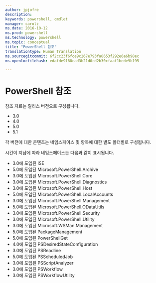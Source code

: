 ```yaml
---
author: jpjofre
description: 
keywords: powershell, cmdlet
manager: carolz
ms.date: 2016-10-12
ms.prod: powershell
ms.technology: powershell
ms.topic: conceptual
title: "PowerShell 참조"
translationtype: Human Translation
ms.sourcegitcommit: 6f2cc23f6fce9c267e793fa8653f292e6a6b98ec
ms.openlocfilehash: edafde9188cad3b21d0cd2b30cfaaf1bede9b195

---
```


#  <a name="powershell-reference"></a>PowerShell 참조

참조 자료는 릴리스 버전으로 구성됩니다.

- 3.0
- 4.0
- 5.0
- 5.1

각 버전에 대한 콘텐츠는 네임스페이스 및 항목에 대한 별도 폴더별로 구성됩니다.

시간이 지남에 따라 네임스페이스는 다음과 같이 표시됩니다.

- 3.0에 도입된 ISE
- 5.0에 도입된 Microsoft.PowerShell.Archive
- 3.0에 도입된 Microsoft.PowerShell.Core
- 3.0에 도입된 Microsoft.PowerShell.Diagnostics
- 3.0에 도입된 Microsoft.PowerShell.Host
- 5.0에 도입된 Microsoft.PowerShell.LocalAccounts
- 3.0에 도입된 Microsoft.PowerShell.Management
- 5.0에 도입된 Microsoft.PowerShell.ODataUtils
- 3.0에 도입된 Microsoft.PowerShell.Security
- 3.0에 도입된 Microsoft.PowerShell.Utility
- 3.0에 도입된 Microsoft.WSMan.Management
- 5.0에 도입된 PackageManagement
- 5.0에 도입된 PowerShellGet
- 4.0에 도입된 PSDesiredStateConfiguration
- 3.0에 도입된 PSReadline
- 5.0에 도입된 PSScheduledJob
- 3.0에 도입된 PSScriptAnalyzer
- 3.0에 도입된 PSWorkflow
- 3.0에 도입된 PSWorkflowUtility




<!--HONumber=Nov16_HO3-->


